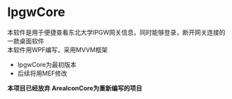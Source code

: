 # IpgwCore

本软件是用于便捷查看东北大学IPGW网关信息，同时能够登录，断开网关连接的一款桌面软件  
本软件用WPF编写，采用MVVM框架

- IpgwCore为最初版本
- 后续将用MEF修改


**本项目已经放弃**
**AreaIconCore为重新编写的项目**
